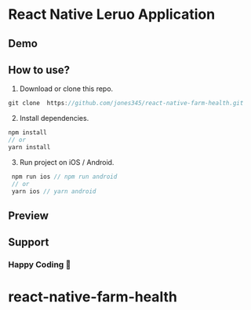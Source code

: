 # React Native Leruo Application





## Demo



## How to use?

1. Download or clone this repo.

```js
git clone  https://github.com/jones345/react-native-farm-health.git

```

2. Install dependencies.

```js
npm install
// or
yarn install
```

3. Run project on iOS / Android.

```js
 npm run ios // npm run android
 // or
 yarn ios // yarn android
```

## Preview


## Support



### Happy Coding 🚀


# react-native-farm-health
